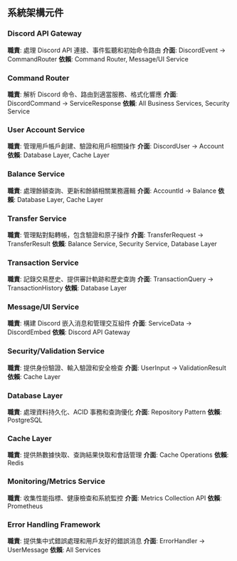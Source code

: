 ## 系統架構元件


### Discord API Gateway
**職責**: 處理 Discord API 連接、事件監聽和初始命令路由
**介面**: DiscordEvent → CommandRouter
**依賴**: Command Router, Message/UI Service

### Command Router
**職責**: 解析 Discord 命令、路由到適當服務、格式化響應
**介面**: DiscordCommand → ServiceResponse
**依賴**: All Business Services, Security Service

### User Account Service
**職責**: 管理用戶帳戶創建、驗證和用戶相關操作
**介面**: DiscordUser → Account
**依賴**: Database Layer, Cache Layer

### Balance Service
**職責**: 處理餘額查詢、更新和餘額相關業務邏輯
**介面**: AccountId → Balance
**依賴**: Database Layer, Cache Layer

### Transfer Service
**職責**: 管理點對點轉帳，包含驗證和原子操作
**介面**: TransferRequest → TransferResult
**依賴**: Balance Service, Security Service, Database Layer

### Transaction Service
**職責**: 記錄交易歷史、提供審計軌跡和歷史查詢
**介面**: TransactionQuery → TransactionHistory
**依賴**: Database Layer

### Message/UI Service
**職責**: 構建 Discord 嵌入消息和管理交互組件
**介面**: ServiceData → DiscordEmbed
**依賴**: Discord API Gateway

### Security/Validation Service
**職責**: 提供身份驗證、輸入驗證和安全檢查
**介面**: UserInput → ValidationResult
**依賴**: Cache Layer

### Database Layer
**職責**: 處理資料持久化、ACID 事務和查詢優化
**介面**: Repository Pattern
**依賴**: PostgreSQL

### Cache Layer
**職責**: 提供熱數據快取、查詢結果快取和會話管理
**介面**: Cache Operations
**依賴**: Redis

### Monitoring/Metrics Service
**職責**: 收集性能指標、健康檢查和系統監控
**介面**: Metrics Collection API
**依賴**: Prometheus

### Error Handling Framework
**職責**: 提供集中式錯誤處理和用戶友好的錯誤消息
**介面**: ErrorHandler → UserMessage
**依賴**: All Services


